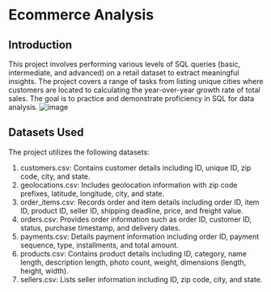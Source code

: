 # Ecommerce Analysis

## Introduction
This project involves performing various levels of SQL queries (basic, intermediate, and advanced) on a retail dataset to extract meaningful insights. The project covers a range of tasks from listing unique cities where customers are located to calculating the year-over-year growth rate of total sales. The goal is to practice and demonstrate proficiency in SQL for data analysis.
![image](https://github.com/user-attachments/assets/1d1198a2-51cf-40d1-a2b5-22e2d8771cef)

## Datasets Used
The project utilizes the following datasets:

1. customers.csv: Contains customer details including ID, unique ID, zip code, city, and state.
2. geolocations.csv: Includes geolocation information with zip code prefixes, latitude, longitude, city, and state.
3. order_items.csv: Records order and item details including order ID, item ID, product ID, seller ID, shipping deadline, price, and freight value.
4. orders.csv: Provides order information such as order ID, customer ID, status, purchase timestamp, and delivery dates.
5. payments.csv: Details payment information including order ID, payment sequence, type, installments, and total amount.
6. products.csv: Contains product details including ID, category, name length, description length, photo count, weight, dimensions (length, height, width).
7. sellers.csv: Lists seller information including ID, zip code, city, and state.
